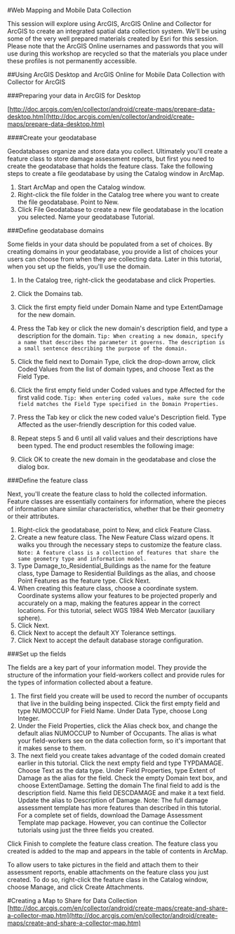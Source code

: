 #Web Mapping and Mobile Data Collection

This session will explore using ArcGIS, ArcGIS Online and Collector for ArcGIS to create an integrated spatial data collection system. We'll be using some of the very well prepared materials created by Esri for this session. Please note that the ArcGIS Online usernames and passwords that you will use during this workshop are recycled so that the materials you place under these profiles is not permanently accessible.


##Using ArcGIS Desktop and ArcGIS Online for Mobile Data Collection with Collector for ArcGIS

###Preparing your data in ArcGIS for Desktop

[http://doc.arcgis.com/en/collector/android/create-maps/prepare-data-desktop.htm](http://doc.arcgis.com/en/collector/android/create-maps/prepare-data-desktop.htm)

####Create your geodatabase

Geodatabases organize and store data you collect. Ultimately you'll create a feature class to store damage assessment reports, but first you need to create the geodatabase that holds the feature class. Take the following steps to create a file geodatabase by using the Catalog window in ArcMap.

1.  Start ArcMap and open the Catalog window.
2.  Right-click the file folder in the Catalog tree where you want to create the file geodatabase.
Point to New.
3.  Click File Geodatabase to create a new file geodatabase in the location you selected. Name your geodatabase Tutorial.

###Define geodatabase domains

Some fields in your data should be populated from a set of choices. By creating domains in your geodatabase, you provide a list of choices your users can choose from when they are collecting data. Later in this tutorial, when you set up the fields, you'll use the domain.

1. In the Catalog tree, right-click the geodatabase and click Properties.
2. Click the Domains tab.
3. Click the first empty field under Domain Name and type ExtentDamage for the new domain.
4. Press the Tab key or click the new domain's description field, and type a description for the domain.
``Tip:
When creating a new domain, specify a name that describes the parameter it governs. The description is a small sentence describing the purpose of the domain.
``  

5. Click the field next to Domain Type, click the drop-down arrow, click Coded Values from the list of domain types, and choose Text as the Field Type.
6. Click the first empty field under Coded values and type Affected for the first valid code.
``
Tip:
When entering coded values, make sure the code field matches the Field Type specified in the Domain Properties.
``
7. Press the Tab key or click the new coded value's Description field. Type Affected as the user-friendly description for this coded value.
8. Repeat steps 5 and 6 until all valid values and their descriptions have been typed. The end product resembles the following image:
9. Click OK to create the new domain in the geodatabase and close the dialog box.

###Define the feature class

Next, you'll create the feature class to hold the collected information. Feature classes are essentially containers for information, where the pieces of information share similar characteristics, whether that be their geometry or their attributes.

1. Right-click the geodatabase, point to New, and click Feature Class.
2. Create a new feature class. The New Feature Class wizard opens. It walks you through the necessary steps to customize the feature class.
``Note:
A feature class is a collection of features that share the same geometry type and information model.
``
2. Type Damage_to_Residential_Buildings as the name for the feature class, type Damage to Residential Buildings as the alias, and choose Point Features as the feature type. Click Next.
3. When creating this feature class, choose a coordinate system. Coordinate systems allow your features to be projected properly and accurately on a map, making the features appear in the correct locations. For this tutorial, select WGS 1984 Web Mercator (auxiliary sphere). 
4. Click Next.
5. Click Next to accept the default XY Tolerance settings.
6. Click Next to accept the default database storage configuration.

###Set up the fields

The fields are a key part of your information model. They provide the structure of the information your field-workers collect and provide rules for the types of information collected about a feature.

1. The first field you create will be used to record the number of occupants that live in the building being inspected. Click the first empty field and type NUMOCCUP for Field Name. Under Data Type, choose Long Integer.
2. Under the Field Properties, click the Alias check box, and change the default alias NUMOCCUP to Number of Occupants. The alias is what your field-workers see on the data collection form, so it's important that it makes sense to them.
3. The next field you create takes advantage of the coded domain created earlier in this tutorial. Click the next empty field and type TYPDAMAGE. Choose Text as the data type.
Under Field Properties, type Extent of Damage as the alias for the field.
Check the empty Domain text box, and choose ExtentDamage.
Setting the domain
The final field to add is the description field. Name this field DESCDAMAGE and make it a text field. Update the alias to Description of Damage.
Note:
The full damage assessment template has more features than described in this tutorial. For a complete set of fields, download the Damage Assessment Template map package. However, you can continue the Collector tutorials using just the three fields you created.

Click Finish to complete the feature class creation.
The feature class you created is added to the map and appears in the table of contents in ArcMap.

To allow users to take pictures in the field and attach them to their assessment reports, enable attachments on the feature class you just created. To do so, right-click the feature class in the Catalog window, choose Manage, and click Create Attachments.



#Creating a Map to Share for Data Collection
[http://doc.arcgis.com/en/collector/android/create-maps/create-and-share-a-collector-map.htm](http://doc.arcgis.com/en/collector/android/create-maps/create-and-share-a-collector-map.htm)


